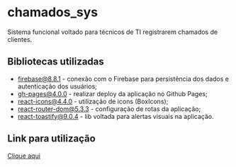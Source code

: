 # chamados_sys

Sistema funcional voltado para técnicos de TI registrarem chamados de clientes.

##  Bibliotecas utilizadas
* firebase@8.8.1 - conexão com o Firebase para persistência dos dados e autenticação dos usuários;
* gh-pages@4.0.0 - realizar deploy da aplicação no Github Pages;
* react-icons@4.4.0 - utilização de icons (BoxIcons);
* react-router-dom@5.3.3 - configuração de rotas da aplicação;
* react-toastify@9.0.4 - lib voltada para alertas visuais na aplicação.

## Link para utilização
<a href='https://dxxgo.github.io/chamados_sys/'>Clique aqui</a>
